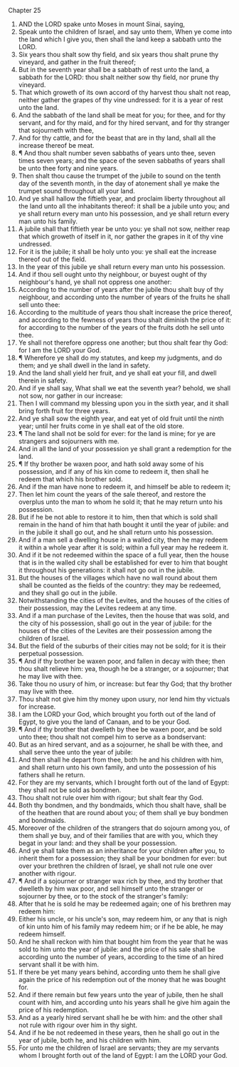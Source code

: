 

Chapter 25

1. AND the LORD spake unto Moses in mount Sinai, saying,
2. Speak unto the children of Israel, and say unto them, When ye come into the land which I give you, then shall the land keep a sabbath unto the LORD.
3. Six years thou shalt sow thy field, and six years thou shalt prune thy vineyard, and gather in the fruit thereof;
4. But in the seventh year shall be a sabbath of rest unto the land, a sabbath for the LORD: thou shalt neither sow thy field, nor prune thy vineyard.
5. That which groweth of its own accord of thy harvest thou shalt not reap, neither gather the grapes of thy vine undressed: for it is a year of rest unto the land.
6. And the sabbath of the land shall be meat for you; for thee, and for thy servant, and for thy maid, and for thy hired servant, and for thy stranger that sojourneth with thee,
7. And for thy cattle, and for the beast that are in thy land, shall all the increase thereof be meat.
8. ¶ And thou shalt number seven sabbaths of years unto thee, seven times seven years; and the space of the seven sabbaths of years shall be unto thee forty and nine years.
9. Then shalt thou cause the trumpet of the jubile to sound on the tenth day of the seventh month, in the day of atonement shall ye make the trumpet sound throughout all your land.
10. And ye shall hallow the fiftieth year, and proclaim liberty throughout all the land unto all the inhabitants thereof: it shall be a jubile unto you; and ye shall return every man unto his possession, and ye shall return every man unto his family.
11. A jubile shall that fiftieth year be unto you: ye shall not sow, neither reap that which groweth of itself in it, nor gather the grapes in it of thy vine undressed.
12. For it is the jubile; it shall be holy unto you: ye shall eat the increase thereof out of the field.
13. In the year of this jubile ye shall return every man unto his possession.
14. And if thou sell ought unto thy neighbour, or buyest ought of thy neighbour's hand, ye shall not oppress one another:
15. According to the number of years after the jubile thou shalt buy of thy neighbour, and according unto the number of years of the fruits he shall sell unto thee:
16. According to the multitude of years thou shalt increase the price thereof, and according to the fewness of years thou shalt diminish the price of it: for according to the number of the years of the fruits doth he sell unto thee.
17. Ye shall not therefore oppress one another; but thou shalt fear thy God: for I am the LORD your God.
18. ¶ Wherefore ye shall do my statutes, and keep my judgments, and do them; and ye shall dwell in the land in safety.
19. And the land shall yield her fruit, and ye shall eat your fill, and dwell therein in safety.
20. And if ye shall say, What shall we eat the seventh year? behold, we shall not sow, nor gather in our increase:
21. Then I will command my blessing upon you in the sixth year, and it shall bring forth fruit for three years.
22. And ye shall sow the eighth year, and eat yet of old fruit until the ninth year; until her fruits come in ye shall eat of the old store.
23. ¶ The land shall not be sold for ever: for the land is mine; for ye are strangers and sojourners with me.
24. And in all the land of your possession ye shall grant a redemption for the land.
25. ¶ If thy brother be waxen poor, and hath sold away some of his possession, and if any of his kin come to redeem it, then shall he redeem that which his brother sold.
26. And if the man have none to redeem it, and himself be able to redeem it;
27. Then let him count the years of the sale thereof, and restore the overplus unto the man to whom he sold it; that he may return unto his possession.
28. But if he be not able to restore it to him, then that which is sold shall remain in the hand of him that hath bought it until the year of jubile: and in the jubile it shall go out, and he shall return unto his possession.
29. And if a man sell a dwelling house in a walled city, then he may redeem it within a whole year after it is sold; within a full year may he redeem it.
30. And if it be not redeemed within the space of a full year, then the house that is in the walled city shall be established for ever to him that bought it throughout his generations: it shall not go out in the jubile.
31. But the houses of the villages which have no wall round about them shall be counted as the fields of the country: they may be redeemed, and they shall go out in the jubile.
32. Notwithstanding the cities of the Levites, and the houses of the cities of their possession, may the Levites redeem at any time.
33. And if a man purchase of the Levites, then the house that was sold, and the city of his possession, shall go out in the year of jubile: for the houses of the cities of the Levites are their possession among the children of Israel.
34. But the field of the suburbs of their cities may not be sold; for it is their perpetual possession.
35. ¶ And if thy brother be waxen poor, and fallen in decay with thee; then thou shalt relieve him: yea, though he be a stranger, or a sojourner; that he may live with thee.
36. Take thou no usury of him, or increase: but fear thy God; that thy brother may live with thee.
37. Thou shalt not give him thy money upon usury, nor lend him thy victuals for increase.
38. I am the LORD your God, which brought you forth out of the land of Egypt, to give you the land of Canaan, and to be your God.
39. ¶ And if thy brother that dwelleth by thee be waxen poor, and be sold unto thee; thou shalt not compel him to serve as a bondservant:
40. But as an hired servant, and as a sojourner, he shall be with thee, and shall serve thee unto the year of jubile:
41. And then shall he depart from thee, both he and his children with him, and shall return unto his own family, and unto the possession of his fathers shall he return.
42. For they are my servants, which I brought forth out of the land of Egypt: they shall not be sold as bondmen.
43. Thou shalt not rule over him with rigour; but shalt fear thy God.
44. Both thy bondmen, and thy bondmaids, which thou shalt have, shall be of the heathen that are round about you; of them shall ye buy bondmen and bondmaids.
45. Moreover of the children of the strangers that do sojourn among you, of them shall ye buy, and of their families that are with you, which they begat in your land: and they shall be your possession.
46. And ye shall take them as an inheritance for your children after you, to inherit them for a possession; they shall be your bondmen for ever: but over your brethren the children of Israel, ye shall not rule one over another with rigour.
47. ¶ And if a sojourner or stranger wax rich by thee, and thy brother that dwelleth by him wax poor, and sell himself unto the stranger or sojourner by thee, or to the stock of the stranger's family:
48. After that he is sold he may be redeemed again; one of his brethren may redeem him:
49. Either his uncle, or his uncle's son, may redeem him, or any that is nigh of kin unto him of his family may redeem him; or if he be able, he may redeem himself.
50. And he shall reckon with him that bought him from the year that he was sold to him unto the year of jubile: and the price of his sale shall be according unto the number of years, according to the time of an hired servant shall it be with him.
51. If there be yet many years behind, according unto them he shall give again the price of his redemption out of the money that he was bought for.
52. And if there remain but few years unto the year of jubile, then he shall count with him, and according unto his years shall he give him again the price of his redemption.
53. And as a yearly hired servant shall he be with him: and the other shall not rule with rigour over him in thy sight.
54. And if he be not redeemed in these years, then he shall go out in the year of jubile, both he, and his children with him.
55. For unto me the children of Israel are servants; they are my servants whom I brought forth out of the land of Egypt: I am the LORD your God.
